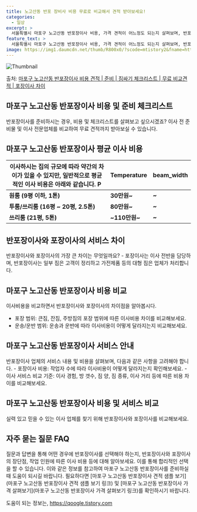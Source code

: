 ```yaml
---
title: 노고산동 반포 장비사 비용 무료로 비교해서 견적 받아보세요!
categories:
  - 일상
excerpt: >
  서울특별시 마포구 노고산동 반포장이사 비용, 가격 견적이 어느정도 되는지 살펴보며, 반포장이사를 준비함에 있어 짐싸기 준비 체크리스트가 무엇인지 보겠습니다. 마지막으로 포장이사와 차이점을 통해 무료 비교견적으로 어떤 것이 더 합리적인 선택인지 공유 드립니다.마포구 노고산동 포장이사 견적 샘플 보기 👈 클릭마포구 노고산동 포장이사 가격 살펴보기 👈 클릭마포구 노고산동 반포장이사 평균 이사 비용평수마포구 노고산동 평균 이사 비용원룸 이사9평 이하 (1톤)30만원~투룸/쓰리룸 이사16평 ~ 20평 (2.5톤)80만원~쓰리룸 이사21평 (5톤) ~110만원~우리집 무료 이사견적 받기 👈 클릭포장 vs 반포장: 이사 서비스의 큰 차이점이사 서비스를 선택할 때 알아둬야 할 포장과 반포장의 가장 큰 차이점은 무..
feature_text: >
  서울특별시 마포구 노고산동 반포장이사 비용, 가격 견적이 어느정도 되는지 살펴보며, 반포장이사를 준비함에 있어 짐싸기 준비 체크리스트가 무엇인지 보겠습니다. 마지막으로 포장이사와 차이점을 통해 무료 비교견적으로 어떤 것이 더 합리적인 선택인지 공유 드립니다.마포구 노고산동 포장이사 견적 샘플 보기 👈 클릭마포구 노고산동 포장이사 가격 살펴보기 👈 클릭마포구 노고산동 반포장이사 평균 이사 비용평수마포구 노고산동 평균 이사 비용원룸 이사9평 이하 (1톤)30만원~투룸/쓰리룸 이사16평 ~ 20평 (2.5톤)80만원~쓰리룸 이사21평 (5톤) ~110만원~우리집 무료 이사견적 받기 👈 클릭포장 vs 반포장: 이사 서비스의 큰 차이점이사 서비스를 선택할 때 알아둬야 할 포장과 반포장의 가장 큰 차이점은 무..
image: https://img1.daumcdn.net/thumb/R800x0/?scode=mtistory2&fname=https%3A%2F%2Fblog.kakaocdn.net%2Fdn%2FWFMMY%2FbtsHfD2rMmg%2FCWxRWkVgqWRmnIbzC33ack%2Fimg.webp
---
```


![Thumbnail](https://img1.daumcdn.net/thumb/R800x0/?scode=mtistory2&fname=https%3A%2F%2Fblog.kakaocdn.net%2Fdn%2FWFMMY%2FbtsHfD2rMmg%2FCWxRWkVgqWRmnIbzC33ack%2Fimg.webp)

<p>출처: <a href="https://qoogle.tistory.com/9888" rel="dofollow">마포구 노고산동 반포장이사 비용 견적 | 준비 | 짐싸기 체크리스트 | 무료 비교견적 | 포장이사 차이</a> </p>

## 마포구 노고산동 반포장이사 비용 및 준비 체크리스트



반포장이사를 준비하시는 경우, 비용 및 체크리스트를 살펴보고 싶으시겠죠? 이사 전 준비물 및 이사 전문업체를 비교하여 무료 견적까지 받아보실
수 있습니다.

## **마포구 노고산동 반포장이사 평균 이사 비용**

이사하시는 집의 규모에 따라 약간의 차이가 있을 수 있지만, 일반적으로 평균적인 이사 비용은 아래와 같습니다.  P | Temperature | beam_width  
---|---|---  
**원룸 (9평 이하, 1톤)** | **30만원~** | **~**  
**투룸/쓰리룸 (16평 ~ 20평, 2.5톤)** | **80만원~** | **~**  
**쓰리룸 (21평, 5톤)** | **~110만원~** | **~**  
  
## **반포장이사와 포장이사의 서비스 차이**

반포장이사와 포장이사의 가장 큰 차이는 무엇일까요? \- 포장이사는 이사 전반을 담당하며, 반포장이사는 일부 짐은 고객이 정리하고 가전제품
등의 대형 짐은 업체가 처리합니다.

## **마포구 노고산동 반포장이사 비용 비교**

이사비용을 비교하면서 반포장이사와 포장이사의 차이점을 알아봅시다.

  * 포장 범위: 큰짐, 잔짐, 주방짐의 포장 범위에 따른 이사비용 차이를 비교해보세요.
  * 운송/운반 범위: 운송과 운반에 따라 이사비용이 어떻게 달라지는지 비교해보세요.

## **마포구 노고산동 반포장이사 서비스 안내**

반포장이사 업체의 서비스 내용 및 비용을 살펴보며, 다음과 같은 사항을 고려해야 합니다. \- 포장이사 비용: 작업자 수에 따라 이사비용이
어떻게 달라지는지 확인해보세요. \- 이사 서비스 비교 기준: 이사 경험, 방 갯수, 짐 양, 짐 종류, 이사 거리 등에 따른 비용 차이를
비교해보세요.

## **마포구 노고산동 반포장이사 비용 및 서비스 비교**

실력 있고 믿을 수 있는 이사 업체를 찾기 위해 반포장이사와 포장이사를 비교해보세요.

## **자주 묻는 질문 FAQ**

질문과 답변을 통해 어떤 경우에 반포장이사를 선택해야 하는지, 반포장이사와 포장이사의 장단점, 작업 인원에 따른 이사 비용 등에 대해
알아보세요. 이를 통해 합리적인 선택을 할 수 있습니다. 이와 같은 정보를 참고하여 마포구 노고산동 반포장이사를 준비하실 때 도움이 되시길
바랍니다. 필요하다면 [마포구 노고산동 반포장이사 견적 샘플 보기](마포구 노고산동 반포장이사 견적 샘플 보기 링크) 및 [마포구 노고산동
반포장이사 가격 살펴보기](마포구 노고산동 반포장이사 가격 살펴보기 링크)를 확인하시기 바랍니다.

 

도움이 되는 정보는, <a href="https://qoogle.tistory.com" rel="dofollow">https://qoogle.tistory.com</a>



